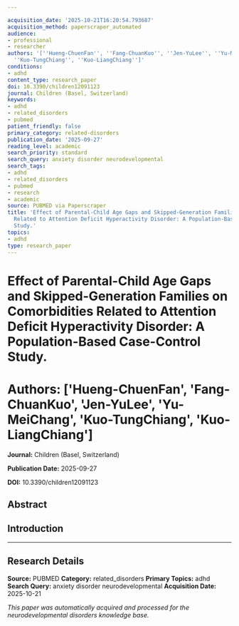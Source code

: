 ```yaml
---

acquisition_date: '2025-10-21T16:20:54.793687'
acquisition_method: paperscraper_automated
audience:
- professional
- researcher
authors: '[''Hueng-ChuenFan'', ''Fang-ChuanKuo'', ''Jen-YuLee'', ''Yu-MeiChang'',
  ''Kuo-TungChiang'', ''Kuo-LiangChiang'']'
conditions:
- adhd
content_type: research_paper
doi: 10.3390/children12091123
journal: Children (Basel, Switzerland)
keywords:
- adhd
- related_disorders
- pubmed
patient_friendly: false
primary_category: related-disorders
publication_date: '2025-09-27'
reading_level: academic
search_priority: standard
search_query: anxiety disorder neurodevelopmental
search_tags:
- adhd
- related_disorders
- pubmed
- research
- academic
source: PUBMED via Paperscraper
title: 'Effect of Parental-Child Age Gaps and Skipped-Generation Families on Comorbidities
  Related to Attention Deficit Hyperactivity Disorder: A Population-Based Case-Control
  Study.'
topics:
- adhd
type: research_paper
---
```




# Effect of Parental-Child Age Gaps and Skipped-Generation Families on Comorbidities Related to Attention Deficit Hyperactivity Disorder: A Population-Based Case-Control Study.

# **Authors:** ['Hueng-ChuenFan', 'Fang-ChuanKuo', 'Jen-YuLee', 'Yu-MeiChang', 'Kuo-TungChiang', 'Kuo-LiangChiang']

**Journal:** Children (Basel, Switzerland)

**Publication Date:** 2025-09-27

**DOI:** 10.3390/children12091123

## Abstract

## Introduction

---

## Research Details

**Source:** PUBMED
**Category:** related_disorders
**Primary Topics:** adhd
**Search Query:** anxiety disorder neurodevelopmental
**Acquisition Date:** 2025-10-21

*This paper was automatically acquired and processed for the neurodevelopmental disorders knowledge base.*
